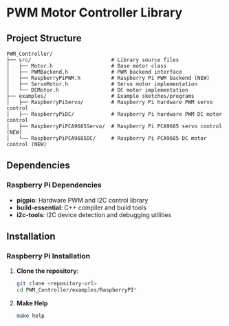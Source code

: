 # PWM Motor Controller Library

## Project Structure

```
PWM_Controller/
├── src/                          # Library source files
│   ├── Motor.h                   # Base motor class
│   ├── PWMBackend.h              # PWM backend interface
│   ├── RaspberryPiPWM.h          # Raspberry Pi PWM backend (NEW)
│   ├── ServoMotor.h              # Servo motor implementation
│   └── DCMotor.h                 # DC motor implementation
├── examples/                     # Example sketches/programs
│   ├── RaspberryPiServo/         # Raspberry Pi hardware PWM servo control
│   ├── RaspberryPiDC/            # Raspberry Pi hardware PWM DC motor control
│   ├── RaspberryPiPCA9685Servo/  # Raspberry Pi PCA9685 servo control (NEW)
│   └── RaspberryPiPCA9685DC/     # Raspberry Pi PCA9685 DC motor control (NEW)
```
## Dependencies

### Raspberry Pi Dependencies
- **pigpio**: Hardware PWM and I2C control library
- **build-essential**: C++ compiler and build tools
- **i2c-tools**: I2C device detection and debugging utilities

## Installation

### Raspberry Pi Installation
1. **Clone the repository**:
   ```bash
   git clone <repository-url>
   cd PWM_Controller/examples/RaspberryPI*
   ```

2. **Make Help**
   ```bash
   make help
   ```